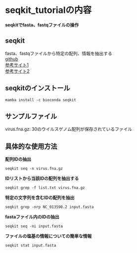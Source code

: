 # seqkit_tutorialの内容
**seqkitでfasta、fastqファイルの操作**  

## seqkit
fasta、fastqファイルから特定の配列、情報を抽出する   
[github](https://github.com/shenwei356/seqkit)   
[参考サイト1](https://kazumaxneo.hatenablog.com/entry/2017/08/08/235042)  
[参考サイト2](https://bioinfo-nanihitotsu.weebly.com/software/category/seqkit)  

## seqkitのインストール
```
mamba install -c bioconda seqkit
```

## サンプルファイル
virus.fna.gz: 30のウイルスゲノム配列が保存されているファイル  

## 具体的な使用方法
**配列IDの抽出**
```
seqkit seq -n virus.fna.gz
```

**IDリストから当該IDの配列を抽出する**
```
seqkit grep -f list.txt virus.fna.gz
```

**特定の文字列を含むIDの配列を抽出**
```
seqkit grep -nrp NC_013590.2 input.fasta
```

**fastaファイル内のIDの抽出**
```
seqkit seq -ni input.fasta
```

**ファイルの塩基の情報についての簡単な情報**
```
seqkit stat input.fasta
```
